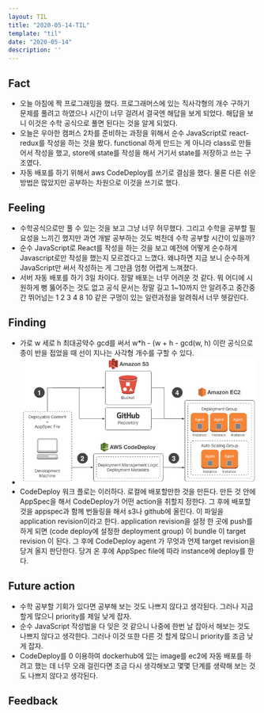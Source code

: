 ```yaml
---
layout: TIL
title: "2020-05-14-TIL"
template: "til"
date: "2020-05-14"
description: ''
---
```



## Fact

- 오늘 아침에 짝 프로그래밍을 했다. 프로그래머스에 있는 직사각형의 개수 구하기 문제를 풀려고 하였으나 시간이 너무 걸려서 결국엔 해답을 보게 되었다. 해답을 보니 이것은 수학 공식으로 풀면 된다는 것을 알게 되었다.
- 오늘은 우아한 캠퍼스 2차를 준비하는 과정을 위해서 순수 JavaScript로 react-redux를 작성을 하는 것을 봤다. functional 하게 만드는 게 아니라 class로 만들어서 작성을 했고, store에 state를 작성을 해서 거기서 state를 저장하고 쓰는 구조였다.
- 자동 배포를 하기 위해서 aws CodeDeploy를 쓰기로 결심을 했다. 물론 다른 쉬운 방법은 많았지만 공부하는 차원으로 이것을 쓰기로 했다.

## Feeling

- 수학공식으로만 풀 수 있는 것을 보고 그냥 너무 허무했다. 그리고 수학을 공부할 필요성을 느끼긴 했지만 과연 개발 공부하는 것도 벅찬데 수학 공부할 시간이 있을까?
- 순수 JavaScript로 React를 작성을 하는 것을 보고 예전에 어떻게 순수하게 Javascript로만 작성을 했는지 모르겠다고 느꼈다. 왜냐하면 지금 보니 순수하게 JavaScript만 써서 작성하는 게 그만큼 엄청 어렵게 느껴졌다.
- 서버 자동 배포를 하기 3일 차이다. 정말 배포는 너무 어려운 것 같다. 뭐 어디에 시원하게 뻥 뚫어주는 것도 없고 공식 문서는 정말 길고 1~10까지 안 알려주고 중간중간 뛰어넘는 1 2 3 4 8 10 같은 구멍이 있는 일련과정을 알려줘서 너무 헷갈린다.

## Finding

- 가로 w 세로 h 최대공약수 gcd를 써서 w*h - (w + h - gcd(w, h) 이란 공식으로 종이 반을 접었을 때 선이 지나는 사각형 개수를 구할 수 있다.
- ![](static/sds_architecture.png)
- CodeDeploy 워크 플로는 이러하다. 로컬에 배포할만한 것을 만든다. 만든 것 안에 AppSpec을 해서 CodeDeploy가 어떤 action을 취할지 정한다. 그 후에 배포할 것을 appspec과 함께 번들링을 해서 s3나 github에 올린다. 이 파일을 application revision이라고 한다. application revision을 설정 한 곳에 push를 하게 되면 (code deploy에 설정한 deployment group) 이 bundle 이 target revision 이 된다. 그 후에 CodeDeploy agent 가 무엇과 언제 target revision을 당겨 올지 판단한다. 당겨 온 후에 AppSpec file에 따라 instance에 deploy를 한다.

## Future action

- 수학 공부할 기회가 있다면 공부해 보는 것도 나쁘지 않다고 생각된다. 그러나 지금 할게 많으니 priority를 제일 낮게 잡자.
- 순수 JavaScript 작성법을 다 잊은 것 같으니 나중에 한번 날 잡아서 해보는 것도 나쁘지 않다고 생각한다. 그러나 이것 또한 다른 것 할게 많으니 priority를 조금 낮게 잡자.
- CodeDeploy를 0 이용하여 dockerhub에 있는 image를 ec2에 자동 배포를 하려고 했는 데 너무 오래 걸린다면 조금 다시 생각해보고 몇몇 단계를 생략해 보는 것도 나쁘지 않다고 생각된다.

## Feedback
